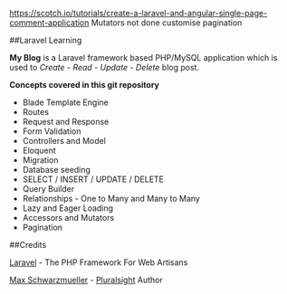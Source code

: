 https://scotch.io/tutorials/create-a-laravel-and-angular-single-page-comment-application
Mutators not done
customise pagination

##Laravel Learning

**My Blog** is a Laravel framework based PHP/MySQL application which is used to *Create - Read - Update - Delete* blog post.

**Concepts covered in this git repository**

* Blade Template Engine
* Routes
* Request and Response
* Form Validation
* Controllers and Model
* Eloquent
* Migration
* Database seeding
* SELECT / INSERT / UPDATE / DELETE 
* Query Builder
* Relationships - One to Many and Many to Many
* Lazy and Eager Loading
* Accessors and Mutators
* Pagination

##Credits

[Laravel](https://laravel.com/) - The PHP Framework For Web Artisans

[Max Schwarzmueller](https://app.pluralsight.com/profile/author/max-schwarzmueller) - [Pluralsight](https://www.pluralsight.com/) Author